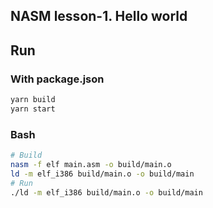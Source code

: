 ## NASM lesson-1. Hello world

## Run
### With package.json
```bash
yarn build
yarn start
```

### Bash
```bash
# Build
nasm -f elf main.asm -o build/main.o
ld -m elf_i386 build/main.o -o build/main
# Run
./ld -m elf_i386 build/main.o -o build/main
```
